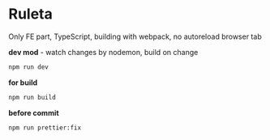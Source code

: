 # Ruleta

Only FE part, TypeScript, building with webpack, no autoreload browser tab

__dev mod__ - watch changes by nodemon, build on change
```bash
npm run dev
```

__for build__
```bash
npm run build
```

__before commit__
```bash
npm run prettier:fix
```
